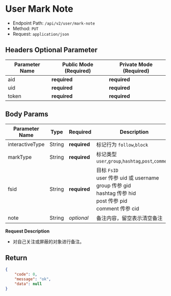 # User Mark Note

- Endpoint Path: `/api/v2/user/mark-note`
- Method: `PUT`
- Request: `application/json`

## Headers Optional Parameter

| Parameter Name | Public Mode (Required) | Private Mode (Required) |
| --- | --- | --- |
| aid | **required** | **required** |
| uid | **required** | **required** |
| token | **required** | **required** |

## Body Params

| Parameter Name | Type | Required | Description |
| --- | --- | --- | --- |
| interactiveType | String | **required** | 标记行为 `follow`,`block` |
| markType | String | **required** | 标记类型 `user`,`group`,`hashtag`,`post`,`comment` |
| fsid | String | **required** | 目标 `FsID`<br>user 传参 uid 或 username<br>group 传参 gid<br>hashtag 传参 hid<br>post 传参 pid<br>comment 传参 cid |
| note | String | *optional* | 备注内容，留空表示清空备注 |

**Request Description**

- 对自己关注或屏蔽的对象进行备注。

## Return

```json
{
    "code": 0,
    "message": "ok",
    "data": null
}
```
